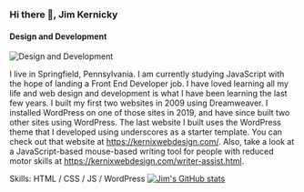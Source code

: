 ### Hi there 👋, Jim Kernicky
#### Design and Development
![Design and Development](https://scontent-lga3-2.xx.fbcdn.net/v/t1.6435-9/138673933_105642558179348_5581849997545206606_n.png?_nc_cat=106&ccb=1-5&_nc_sid=e3f864&_nc_ohc=Y5Z1pimotMYAX8d5ZJA&_nc_ht=scontent-lga3-2.xx&oh=8b6635e6f2c2144d695c96122138b9d1&oe=618D86A2)

I live in Springfield, Pennsylvania. I am currently studying JavaScript with the hope of landing a Front End Developer job. I have loved learning all my life and web design and development is what I have been learning the last few years. I built my first two websites in 2009 using Dreamweaver. I installed WordPress on one of those sites in 2019, and have since built two other sites using WordPress. The last website I built uses the WordPress theme that I developed using underscores as a starter template. You can check out that website at https://kernixwebdesign.com/. Also, take a look at a JavaScript-based mouse-based writing tool for people with reduced motor skills at https://kernixwebdesign.com/writer-assist.html. 

Skills: HTML / CSS / JS / WordPress
[![Jim's GitHub stats](https://github-readme-stats.vercel.app/api?username=Kernix13)](https://github.com/Kernix13/github-readme-stats)




